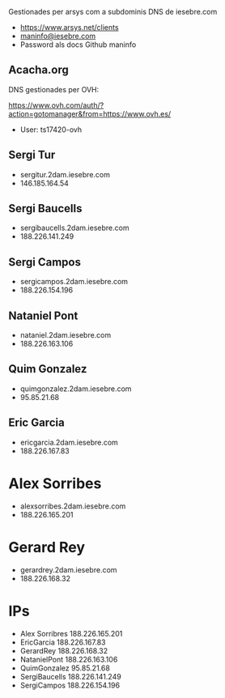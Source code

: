 Gestionades per arsys com a subdominis DNS de iesebre.com

- https://www.arsys.net/clients
- maninfo@iesebre.com
- Password als docs Github maninfo

## Acacha.org

DNS gestionades per OVH:

https://www.ovh.com/auth/?action=gotomanager&from=https://www.ovh.es/
- User: ts17420-ovh

## Sergi Tur

- sergitur.2dam.iesebre.com
- 146.185.164.54

## Sergi Baucells

- sergibaucells.2dam.iesebre.com
- 188.226.141.249

## Sergi Campos

- sergicampos.2dam.iesebre.com
- 188.226.154.196

## Nataniel Pont

- nataniel.2dam.iesebre.com
- 188.226.163.106


## Quim Gonzalez

- quimgonzalez.2dam.iesebre.com
- 95.85.21.68

## Eric Garcia

- ericgarcia.2dam.iesebre.com
- 188.226.167.83

# Alex Sorribes

- alexsorribes.2dam.iesebre.com
- 188.226.165.201

# Gerard Rey

- gerardrey.2dam.iesebre.com
- 188.226.168.32

# IPs

- Alex Sorribres 188.226.165.201
- EricGarcia 188.226.167.83
- GerardRey 188.226.168.32
- NatanielPont 188.226.163.106
- QuimGonzalez 95.85.21.68
- SergiBaucells 188.226.141.249
- SergiCampos 188.226.154.196
